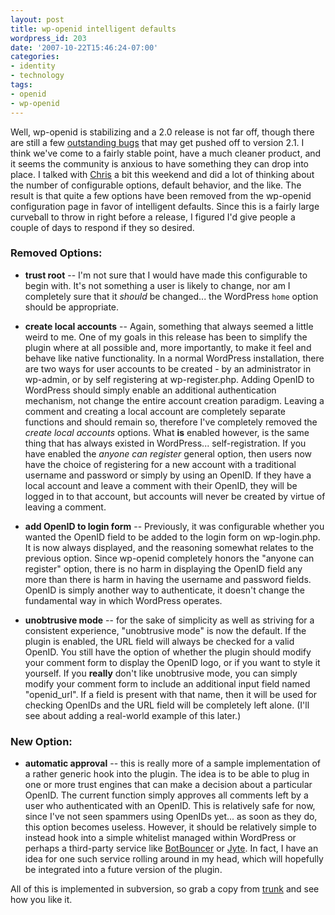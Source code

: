 ```yaml
---
layout: post
title: wp-openid intelligent defaults
wordpress_id: 203
date: '2007-10-22T15:46:24-07:00'
categories:
- identity
- technology
tags:
- openid
- wp-openid
---
```

Well, wp-openid is stabilizing and a 2.0 release is not far off, though there are still a few [outstanding bugs][] that may get pushed off to version 2.1.  I think we've come to a fairly stable point, have a much cleaner product, and it seems the community is anxious to have something they can drop into place.  I talked with [Chris][] a bit this weekend and did a lot of thinking about the number of configurable options, default behavior, and the like.  The result is that quite a few options have been removed from the wp-openid configuration page in favor of intelligent defaults.  Since this is a fairly large curveball to throw in right before a release, I figured I'd give people a couple of days to respond if they so desired.

[outstanding bugs]: http://dev.wp-plugins.org/report/9?COMPONENT=openid
[Chris]: http://factoryjoe.com/blog/

<!--more-->
### Removed Options: ###

 - **trust root** -- I'm not sure that I would have made this configurable to begin with.  It's not something a user is likely to change, nor am I completely sure that it *should* be changed... the WordPress `home` option should be appropriate.

 - **create local accounts** -- Again, something that always seemed a little weird to me.  One of my goals in this release has been to simplify the plugin where at all possible and, more importantly, to make it feel and behave like native functionality.  In a normal WordPress installation, there are two ways for user accounts to be created - by an administrator in wp-admin, or by self registering at wp-register.php.  Adding OpenID to WordPress should simply enable an additional authentication mechanism, not change the entire account creation paradigm.  Leaving a comment and creating a local account are completely separate functions and should remain so, therefore I've completely removed the *create local accounts* options.  What **is** enabled however, is the same thing that has always existed in WordPress... self-registration.  If you have enabled the *anyone can register* general option, then users now have the choice of registering for a new account with a traditional username and password or simply by using an OpenID.  If they have a local account and leave a comment with their OpenID, they will be logged in to that account, but accounts will never be created by virtue of leaving a comment.

 - **add OpenID to login form** -- Previously, it was configurable whether you wanted the OpenID field to be added to the login form on wp-login.php.  It is now always displayed, and the reasoning somewhat relates to the previous option.  Since wp-openid completely honors the "anyone can register" option, there is no harm in displaying the OpenID field any more than there is harm in having the username and password fields.  OpenID is simply another way to authenticate, it doesn't change the fundamental way in which WordPress operates.

 - **unobtrusive mode** -- for the sake of simplicity as well as striving for a consistent experience, "unobtrusive mode" is now the default.  If the plugin is enabled, the URL field will always be checked for a valid OpenID.  You still have the option of whether the plugin should modify your comment form to display the OpenID logo, or if you want to style it yourself.  If you **really** don't like unobtrusive mode, you can simply modify your comment form to include an additional input field named "openid_url".  If a field is present with that name, then it will be used for checking OpenIDs and the URL field will be completely left alone.  (I'll see about adding a real-world example of this later.)

### New Option: ###

- **automatic approval** -- this is really more of a sample implementation of a rather generic hook into the plugin.  The idea is to be able to plug in one or more trust engines that can make a decision about a particular OpenID.  The current function simply approves all comments left by a user who authenticated with an OpenID.  This is relatively safe for now, since I've not seen spammers using OpenIDs yet... as soon as they do, this option becomes useless.  However, it should be relatively simple to instead hook into a simple whitelist managed within WordPress or perhaps a third-party service like [BotBouncer][] or [Jyte][].  In fact, I have an idea for one such service rolling around in my head, which will hopefully be integrated into a future version of the plugin.

[BotBouncer]: http://botbouncer.com/
[Jyte]: http://jyte.com/

All of this is implemented in subversion, so grab a copy from [trunk][] and see how you like it.

[trunk]: http://svn.wp-plugins.org/openid/trunk/

